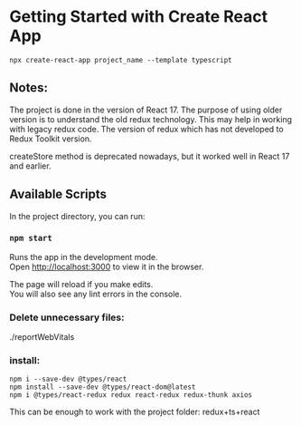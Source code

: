# Getting Started with Create React App

```
npx create-react-app project_name --template typescript
```
## Notes:
The project is done in the version of React 17. 
The purpose of using older version is to understand the old redux technology. This may help in working with legacy redux code. 
The version of redux which has not developed to Redux Toolkit version. 

createStore method is deprecated nowadays, but it worked well in React 17 and earlier. 



## Available Scripts

In the project directory, you can run:

### `npm start`

Runs the app in the development mode.\
Open [http://localhost:3000](http://localhost:3000) to view it in the browser.

The page will reload if you make edits.\
You will also see any lint errors in the console.

### Delete unnecessary files: 
./reportWebVitals

### install:
```
npm i --save-dev @types/react 
npm install --save-dev @types/react-dom@latest
npm i @types/react-redux redux react-redux redux-thunk axios
```

This can be enough to work with the project folder: redux+ts+react